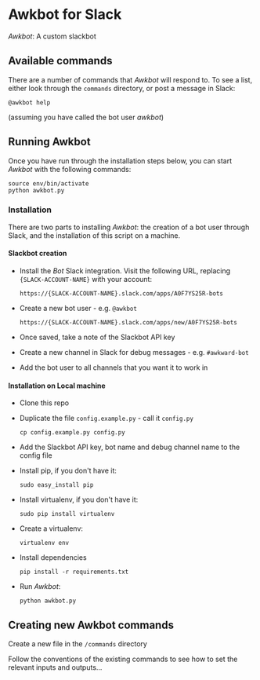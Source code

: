 # Awkbot for Slack

_Awkbot_: A custom slackbot

## Available commands

There are a number of commands that _Awkbot_ will respond to. To see a list, either look through the `commands` directory, or post a message in Slack:

```
@awkbot help
```

(assuming you have called the bot user _awkbot_)


## Running Awkbot

Once you have run through the installation steps below, you can start _Awkbot_ with the following commands:

```
source env/bin/activate
python awkbot.py
```

### Installation

There are two parts to installing _Awkbot_: the creation of a bot user through Slack, and the installation of this script on a machine.

#### Slackbot creation

- Install the _Bot_ Slack integration. Visit the following URL, replacing `{SLACK-ACCOUNT-NAME}` with your account:

  ```
  https://{SLACK-ACCOUNT-NAME}.slack.com/apps/A0F7YS25R-bots
  ```

- Create a new bot user - e.g. `@awkbot`

  ```
  https://{SLACK-ACCOUNT-NAME}.slack.com/apps/new/A0F7YS25R-bots
  ```

- Once saved, take a note of the Slackbot API key

- Create a new channel in Slack for debug messages - e.g. `#awkward-bot`

- Add the bot user to all channels that you want it to work in

#### Installation on Local machine

- Clone this repo

- Duplicate the file `config.example.py` - call it `config.py`

  ```
  cp config.example.py config.py
  ```

- Add the Slackbot API key, bot name and debug channel name to the config file

- Install pip, if you don't have it:

  ```
  sudo easy_install pip
  ```

- Install virtualenv, if you don't have it:

  ```
  sudo pip install virtualenv
  ```

- Create a virtualenv:

  ```
  virtualenv env
  ```

- Install dependencies

  ```
  pip install -r requirements.txt
  ```

- Run _Awkbot_:

  ```
  python awkbot.py
  ```

## Creating new Awkbot commands

Create a new file in the `/commands` directory

Follow the conventions of the existing commands to see how to set the relevant inputs and outputs...
